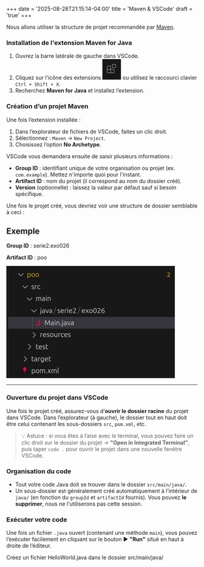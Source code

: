 +++
date = '2025-08-28T21:15:14-04:00'
title = 'Maven & VSCode'
draft = 'true'
+++

Nous allons utiliser la structure de projet recommandée par [Maven](https://maven.apache.org/guides/introduction/introduction-to-the-standard-directory-layout.html).

### Installation de l'extension **Maven for Java**

1. Ouvrez la barre latérale de gauche dans VSCode.
2. Cliquez sur l'icône des extensions ![alt text](extensions.png) ou utilisez le raccourci clavier `Ctrl + Shift + X`.
3. Recherchez **Maven for Java** et installez l’extension.

### Création d’un projet Maven

Une fois l’extension installée :

1. Dans l’explorateur de fichiers de VSCode, faites un clic droit.
2. Sélectionnez : `Maven` → `New Project`.
3. Choisissez l’option **No Archetype**.

VSCode vous demandera ensuite de saisir plusieurs informations :

- **Group ID** : identifiant unique de votre organisation ou projet (ex. `com.example`). Mettez n'importe quoi pour l'instant.
- **Artifact ID** : nom du projet (il correspond au nom du dossier créé).
- **Version** (optionnelle) : laissez la valeur par défaut sauf si besoin spécifique.

Une fois le projet créé, vous devriez voir une structure de dossier semblable à ceci :


## Exemple

**Group ID** : serie2.exo026

**Artifact ID** : poo

![alt text](treeStructure.png)

---

### Ouverture du projet dans VSCode

Une fois le projet créé, assurez-vous d’**ouvrir le dossier racine** du projet dans VSCode.
Dans l’explorateur (à gauche), le dossier tout en haut doit être celui contenant les sous-dossiers `src`, `pom.xml`, etc.

> 💡 Astuce : si vous êtes à l’aise avec le terminal, vous pouvez faire un clic droit sur le dossier du projet → **"Open in Integrated Terminal"**, puis taper `code .` pour ouvrir le projet dans une nouvelle fenêtre VSCode.

### Organisation du code

* Tout votre code Java doit se trouver dans le dossier `src/main/java/`.
* Un sous-dossier est généralement créé automatiquement à l’intérieur de `java/` (en fonction du `groupId` et `artifactId` fournis).
  Vous pouvez **le supprimer**, nous ne l'utiliserons pas cette session.

### Exécuter votre code

Une fois un fichier `.java` ouvert (contenant une méthode `main`), vous pouvez l’exécuter facilement en cliquant sur le bouton ▶️ **"Run"** situé en haut à droite de l’éditeur.


Créez un fichier HelloWorld.java dans le dossier src/main/java/